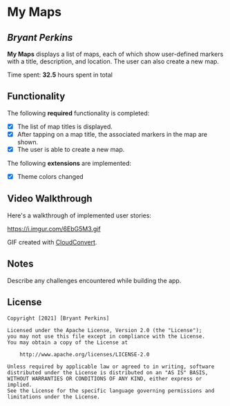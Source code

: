 # My Maps 

## *Bryant Perkins*

**My Maps** displays a list of maps, each of which show user-defined markers with a title, description, and location. The user can also create a new map. 

Time spent: **32.5** hours spent in total

## Functionality 

The following **required** functionality is completed:

* [X] The list of map titles is displayed.
* [X] After tapping on a map title, the associated markers in the map are shown.
* [X] The user is able to create a new map.

The following **extensions** are implemented:

* [X] Theme colors changed

## Video Walkthrough

Here's a walkthrough of implemented user stories:

https://i.imgur.com/6EbG5M3.gif

GIF created with [CloudConvert](https://cloudconvert.com/mov-to-gif).

## Notes

Describe any challenges encountered while building the app.

## License

    Copyright [2021] [Bryant Perkins]

    Licensed under the Apache License, Version 2.0 (the "License");
    you may not use this file except in compliance with the License.
    You may obtain a copy of the License at

        http://www.apache.org/licenses/LICENSE-2.0

    Unless required by applicable law or agreed to in writing, software
    distributed under the License is distributed on an "AS IS" BASIS,
    WITHOUT WARRANTIES OR CONDITIONS OF ANY KIND, either express or implied.
    See the License for the specific language governing permissions and
    limitations under the License.
